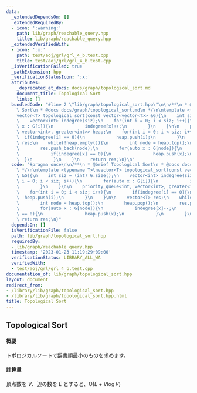 ```yaml
---
data:
  _extendedDependsOn: []
  _extendedRequiredBy:
  - icon: ':warning:'
    path: lib/graph/reachable_query.hpp
    title: lib/graph/reachable_query.hpp
  _extendedVerifiedWith:
  - icon: ':x:'
    path: test/aoj/grl/grl_4_b.test.cpp
    title: test/aoj/grl/grl_4_b.test.cpp
  _isVerificationFailed: true
  _pathExtension: hpp
  _verificationStatusIcon: ':x:'
  attributes:
    _deprecated_at_docs: docs/graph/topological_sort.md
    document_title: Topological Sort
    links: []
  bundledCode: "#line 2 \"lib/graph/topological_sort.hpp\"\n\n/**\n * @brief Topological\
    \ Sort\n * @docs docs/graph/topological_sort.md\n */\n\ntemplate <typename T>\n\
    vector<T> topological_sort(const vector<vector<T>> &G){\n    int siz = (int) G.size();\n\
    \    vector<int> indegree(siz);\n    for(int i = 0; i < siz; i++){\n        for(auto\
    \ x : G[i]){\n            indegree[x]++;\n        }\n    }\n\n    priority_queue<int,\
    \ vector<int>, greater<int>> heap;\n    for(int i = 0; i < siz; i++){\n      \
    \  if(indegree[i] == 0){\n            heap.push(i);\n        }\n    }\n\n    vector<T>\
    \ res;\n    while(!heap.empty()){\n        int node = heap.top();\n        heap.pop();\n\
    \        res.push_back(node);\n        for(auto x : G[node]){\n            indegree[x]--;\n\
    \            if(indegree[x] == 0){\n                heap.push(x);\n          \
    \  }\n        }\n    }\n    return res;\n}\n"
  code: "#pragma once\n\n/**\n * @brief Topological Sort\n * @docs docs/graph/topological_sort.md\n\
    \ */\n\ntemplate <typename T>\nvector<T> topological_sort(const vector<vector<T>>\
    \ &G){\n    int siz = (int) G.size();\n    vector<int> indegree(siz);\n    for(int\
    \ i = 0; i < siz; i++){\n        for(auto x : G[i]){\n            indegree[x]++;\n\
    \        }\n    }\n\n    priority_queue<int, vector<int>, greater<int>> heap;\n\
    \    for(int i = 0; i < siz; i++){\n        if(indegree[i] == 0){\n          \
    \  heap.push(i);\n        }\n    }\n\n    vector<T> res;\n    while(!heap.empty()){\n\
    \        int node = heap.top();\n        heap.pop();\n        res.push_back(node);\n\
    \        for(auto x : G[node]){\n            indegree[x]--;\n            if(indegree[x]\
    \ == 0){\n                heap.push(x);\n            }\n        }\n    }\n   \
    \ return res;\n}"
  dependsOn: []
  isVerificationFile: false
  path: lib/graph/topological_sort.hpp
  requiredBy:
  - lib/graph/reachable_query.hpp
  timestamp: '2023-01-23 11:19:29+09:00'
  verificationStatus: LIBRARY_ALL_WA
  verifiedWith:
  - test/aoj/grl/grl_4_b.test.cpp
documentation_of: lib/graph/topological_sort.hpp
layout: document
redirect_from:
- /library/lib/graph/topological_sort.hpp
- /library/lib/graph/topological_sort.hpp.html
title: Topological Sort
---
```

## Topological Sort

#### 概要

トポロジカルソートで辞書順最小のものを求めます。

#### 計算量

頂点数を $V$、辺の数を $E$ とすると、$\mathrm{O}(E + V \log V)$